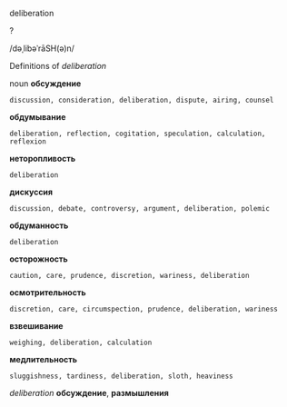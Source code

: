 deliberation

?

/dəˌlibəˈrāSH(ə)n/

Definitions of _deliberation_

noun
**обсуждение**

    discussion, consideration, deliberation, dispute, airing, counsel
**обдумывание**

    deliberation, reflection, cogitation, speculation, calculation, reflexion
**неторопливость**

    deliberation
**дискуссия**

    discussion, debate, controversy, argument, deliberation, polemic
**обдуманность**

    deliberation
**осторожность**

    caution, care, prudence, discretion, wariness, deliberation
**осмотрительность**

    discretion, care, circumspection, prudence, deliberation, wariness
**взвешивание**

    weighing, deliberation, calculation
**медлительность**

    sluggishness, tardiness, deliberation, sloth, heaviness

_deliberation_
**обсуждение**, **размышления**